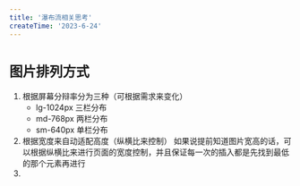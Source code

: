 ```yaml
---
title: '瀑布流相关思考'
createTime: '2023-6-24'
---
```


# `图片排列方式`

1. 根据屏幕分辩率分为三种（可根据需求来变化）
	- lg-1024px 三栏分布
	- md-768px 两栏分布
	- sm-640px 单栏分布
1. 根据宽度来自动适配高度（纵横比来控制）
	如果说提前知道图片宽高的话，可以根据纵横比来进行页面的宽度控制，并且保证每一次的插入都是先找到最低的那个元素再进行
1. 
